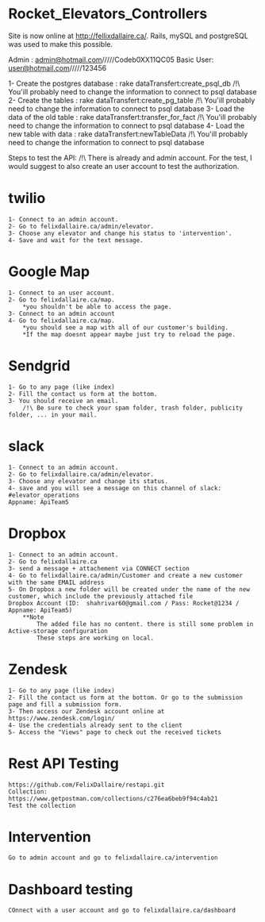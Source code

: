# Rocket_Elevators_Controllers
Site is now online at http://fellixdallaire.ca/. Rails, mySQL and postgreSQL was used to make this possible.

Admin :     admin@hotmail.com/////Codeb0XX11QC05 
Basic User:       user@hotmail.com/////123456

1- Create the postgres database : rake dataTransfert:create_psql_db         /!\ You'ill probably need to change the information to connect to psql database
2- Create the tables :            rake dataTransfert:create_pg_table        /!\ You'ill probably need to change the information to connect to psql database
3- Load the data of the old table :  rake dataTransfert:transfer_for_fact   /!\ You'ill probably need to change the information to connect to psql database
4- Load the new table with data :  rake dataTransfert:newTableData          /!\ You'ill probably need to change the information to connect to psql database

Steps to test the API:
/!\ There is already and admin account. For the test, I would suggest to also create an user account to test the authorization.
# twilio
    1- Connect to an admin account.
    2- Go to felixdallaire.ca/admin/elevator.
    3- Choose any elevator and change his status to 'intervention'.
    4- Save and wait for the text message.

# Google Map 
    1- Connect to an user account.
    2- Go to felixdallaire.ca/map.
        *you shouldn't be able to access the page.
    3- Connect to an admin account
    4- Go to felixdallaire.ca/map.
        *you should see a map with all of our customer's building.
        *If the map doesnt appear maybe just try to reload the page.

# Sendgrid
    1- Go to any page (like index)
    2- Fill the contact us form at the bottom.
    3- You should receive an email.
        /!\ Be sure to check your spam folder, trash folder, publicity folder, ... in your mail.

# slack
    1- Connect to an admin account.
    2- Go to felixdallaire.ca/admin/elevator.
    3- Choose any elevator and change its status.
    4- save and you will see a message on this channel of slack: #elevator_operations 
    Appname: ApiTeam5
# Dropbox
    1- Connect to an admin account.
    2- Go to felixdallaire.ca
    3- send a message + attachement via CONNECT section
    4- Go to felixdallaire.ca/admin/Customer and create a new customer with the same EMAIL address
    5- On Dropbox a new folder will be created under the name of the new customer, which include the previously attached file
    Dropbox Account (ID:  shahrivar60@gmail.com / Pass: Rocket@1234 / Appname: ApiTeam5)
        **Note 
            The added file has no content. there is still some problem in Active-storage configuration
            These steps are working on local. 

# Zendesk
    1- Go to any page (like index)
    2- Fill the contact us form at the bottom. Or go to the submission page and fill a submission form.
    3- Then access our Zendesk account online at https://www.zendesk.com/login/
    4- Use the credentials already sent to the client
    5- Access the "Views" page to check out the received tickets

# Rest API Testing
    https://github.com/FelixDallaire/restapi.git
    Collection: https://www.getpostman.com/collections/c276ea6beb9f94c4ab21
    Test the collection

# Intervention
    Go to admin account and go to felixdallaire.ca/intervention
    
 # Dashboard testing
    COnnect with a user account and go to felixdallaire.ca/dashboard
